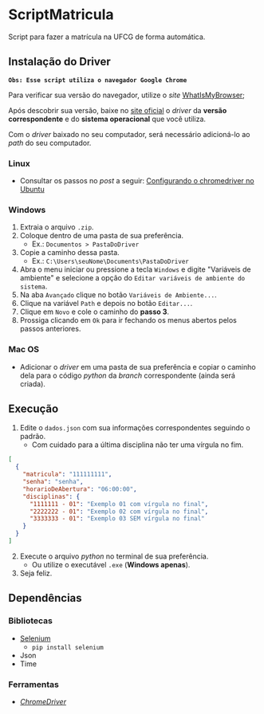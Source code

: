 # ScriptMatricula
Script para fazer a matrícula na UFCG de forma automática.

## Instalação do Driver

**`Obs: Esse script utiliza o navegador Google Chrome`**

Para verificar sua versão do navegador, utilize o _site_ [WhatIsMyBrowser](https://www.whatismybrowser.com/detect/what-version-of-chrome-do-i-have);

Após descobrir sua versão, baixe no [site oficial](https://chromedriver.chromium.org/downloads) o _driver_ da **versão correspondente** e do **sistema operacional** que você utiliza. 

Com o _driver_ baixado no seu computador, será necessário adicioná-lo ao _path_ do seu computador.

### Linux
- Consultar os passos no _post_ a seguir: [Configurando o chromedriver no Ubuntu](https://medium.com/@marco.conviccao/configurando-o-chromedriver-no-ubuntu-7baaf2be7c68)

### Windows
1. Extraia o arquivo `.zip`.
2. Coloque dentro de uma pasta de sua preferência. 
   - Ex.: `Documentos > PastaDoDriver`
3. Copie a caminho dessa pasta.
   - Ex.: `C:\Users\seuNome\Documents\PastaDoDriver` 
4. Abra o menu iniciar ou pressione a tecla `Windows` e digite "Variáveis de ambiente" e selecione a opção do `Editar variáveis de ambiente do sistema`.
5. Na aba `Avançado` clique no botão `Variáveis de Ambiente...`.
6. Clique na variável `Path` e depois no botão `Editar...`.
7. Clique em `Novo` e cole o caminho do **passo 3**.
8. Prossiga clicando em `Ok` para ir fechando os menus abertos pelos passos anteriores. 

### Mac OS
- Adicionar o _driver_ em uma pasta de sua preferência e copiar o caminho dela para o código _python_ da _branch_ correspondente (ainda será criada).

## Execução

1. Edite o `dados.json` com sua informações correspondentes seguindo o padrão. 
   - Com cuidado para a última disciplina não ter uma vírgula no fim.
```json
[
  {
    "matricula": "111111111",
    "senha": "senha",
    "horarioDeAbertura": "06:00:00",
    "disciplinas": {
      "1111111 - 01": "Exemplo 01 com vírgula no final",
      "2222222 - 01": "Exemplo 02 com vírgula no final",
      "3333333 - 01": "Exemplo 03 SEM vírgula no final"
    }
  }
]
```

2. Execute o arquivo _python_ no terminal de sua preferência. 
   - Ou utilize o executável `.exe` (**Windows apenas**).
3. Seja feliz.

## Dependências

### Bibliotecas
- [Selenium](https://pypi.org/project/selenium/)
  - `pip install selenium`
- Json
- Time

### Ferramentas
- _[ChromeDriver](https://chromedriver.chromium.org/downloads)_
